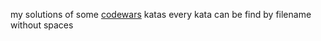 my solutions of some [codewars](http://http://codewars.com/ "codewars") katas
every kata can be find by filename without spaces
